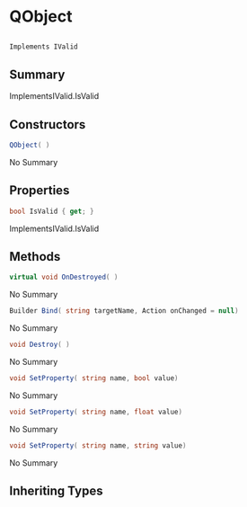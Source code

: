 # QObject

## 
```c#
Implements IValid
```

## Summary

ImplementsIValid.IsValid
## Constructors

```c#
QObject( ) 
```
No Summary
## Properties

```c#
bool IsValid { get; } 
```
ImplementsIValid.IsValid
## Methods

```c#
virtual void OnDestroyed( ) 
```
No Summary
```c#
Builder Bind( string targetName, Action onChanged = null) 
```
No Summary
```c#
void Destroy( ) 
```
No Summary
```c#
void SetProperty( string name, bool value) 
```
No Summary
```c#
void SetProperty( string name, float value) 
```
No Summary
```c#
void SetProperty( string name, string value) 
```
No Summary
## Inheriting Types

